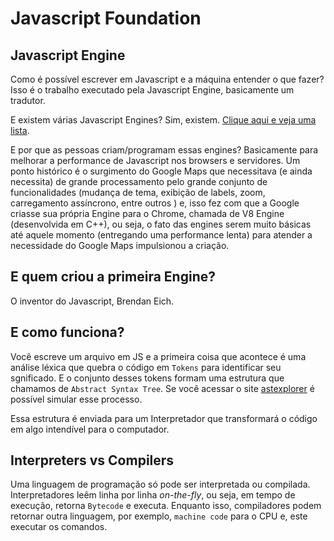 # Javascript Foundation

## Javascript Engine

Como é possível escrever em Javascript e a máquina entender o que fazer?
Isso é o trabalho executado pela Javascript Engine, basicamente um tradutor.

E existem várias Javascript Engines?
Sim, existem. [Clique aqui e veja uma lista](https://en.wikipedia.org/wiki/List_of_ECMAScript_engines).

E por que as pessoas criam/programam essas engines?
Basicamente para melhorar a performance de Javascript nos browsers e servidores.
Um ponto histórico é o surgimento do Google Maps que necessitava (e ainda necessita) de grande processamento pelo grande conjunto de funcionalidades (mudança de tema, exibição de labels, zoom, carregamento assíncrono, entre outros ) e, isso fez com que a Google criasse sua própria Engine para o Chrome, chamada de V8 Engine (desenvolvida em C++), ou seja, o fato das engines serem muito básicas até aquele momento (entregando uma performance lenta) para atender a necessidade do Google Maps impulsionou a criação.

## E quem criou a primeira Engine?

O inventor do Javascript, Brendan Eich.

## E como funciona?

Você escreve um arquivo em JS e a primeira coisa que acontece é uma análise léxica que quebra o código em `Tokens` para identificar seu sgnificado. E o conjunto desses tokens formam uma estrutura que chamamos de `Abstract Syntax Tree`. Se você acessar o site [astexplorer](https://astexplorer.net/) é possível simular esse processo.

Essa estrutura é enviada para um Interpretador que transformará o código em algo intendível para o computador.

## Interpreters vs Compilers

Uma linguagem de programação só pode ser interpretada ou compilada.
Interpretadores leêm linha por linha *on-the-fly*, ou seja, em tempo de execução, retorna `Bytecode` e executa.
Enquanto isso, compiladores podem retornar outra linguagem, por exemplo, `machine code` para o CPU e, este executar os comandos.


 